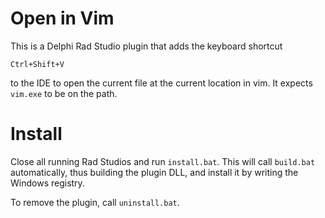 # Open in Vim

This is a Delphi Rad Studio plugin that adds the keyboard shortcut

	Ctrl+Shift+V

to the IDE to open the current file at the current location in vim.
It expects `vim.exe` to be on the path.

# Install

Close all running Rad Studios and run `install.bat`. This will call `build.bat`
automatically, thus building the plugin DLL, and install it by writing the
Windows registry.

To remove the plugin, call `uninstall.bat`.

